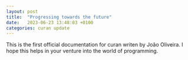 ```yaml
---
layout: post
title:  "Progressing towards the future"
date:   2023-06-23 13:48:03 +0100
categories: curan update
---
```


This is the first official documentation for curan writen by João Oliveira. I hope this helps in your venture into the world of programming.